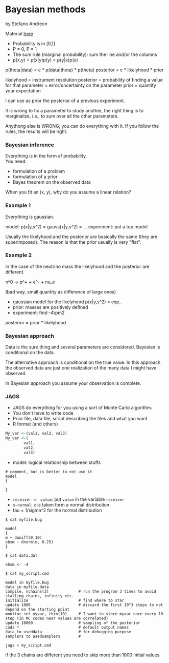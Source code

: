 # Bayesian methods

by Stefano Andreon

Material [here](http://www.brera.mi.astro.it/~andreon/) 


* Probability is in  [0,1]
* P = 0, P = 1
* The sum rule (marginal probability): sum the line and/or the columns
* p(x,y) = p(x|y)p(y) = p(y|x)p(x)

p(theta|data) = c * p(data|theta) * p(theta)
posterior = c * likelyhood * prior

likelyhood = instrument resolution
posterior = probability of finding a value for that parameter = error/uncertainty on the parameter
prior = quantify your expectation

I can use as prior the posterior of a previous experiment.

It is wrong to fix a parameter to study another, the right thing is to marginalize, 
i.e., to sum over all the other parameters.

Anythong else is WRONG, you can do everything with it. 
If you follow the rules, the results will be right.

### Bayesian inference

Everything is in the form af probability.  
You need:

* formulation of a problem
* formulation of a prior
* Bayes theorem on the observed data

When you fit an (x, y), why do you assume a linear relation?

### Example 1

Everything is gaussian.  

model: p(x|y,s^2) = gauss(x|y,s^2) = ...
experiment: put a top model

Usually the likelyhood and the posterior are basically the same (they are superimposed).
The reason is that the prior usually is very "flat".

### Example 2

In the case of the neutrino mass the likelyhood and the posterior are different.

n^0 -> p^+ + e^- + nu_e

(bad way, small quantity as difference of large ones)

* gaussian model for the likelyhood p(x|y,s^2) = exp..
* prior: masses are positively defined
* experiment: find -4\pm2

posterior = prior * likelyhood

### Bayesian approach

Data is the sure thing and several parameters are considered.
Bayesian is conditional on the data.

The alternative approach is conditional on the true value.
In this approach the observed data are just one realization of the many 
data I might have observed.

In Bayesian approach you assume your observation is complete.

### JAGS

* JAGS do everything for you using a sort of Monte Carlo algorithm.
* You don't have to write code
* Prior file, data file, script describing the files and what you want
* R format (and others)

```r
My_var <-(val1, val2, val3)
My_var <-(
		val1, 
		val2, 
		val3)

```
* model: logical relationship between stuffs
```
# comment, but is better to not use it
model
{

}
```
* `receiver <- value`: put `value` in the variable `receiver`
* `x~normal`: `x` is taken form a normal distribution
* tau = 1/sigma^2 for the normal distribution

```
$ cat myfile.bug

model
{
m ~ duniff(0,10)
obsm ~ dnorm(m, 0.25)
}

$ cat data.dat

obsm <- -4

$ cat my_script.cmd

model in myfile.bug
data in myfile.data
compile, nchains(3) 			# run the program 3 times to avoid stalling chains, infinity etc.
initialize 						# find where to star
update 1000 					# discard the first 10^3 steps to not depend on the starting point
monitor set myvar, thin(10) 	# I want to store myvar once every 10 step (in MC codes near values are correlated)
update 10000 					# sampling of the posterior
coda * 							# default output names
data to useddata				# for debugging purpose
samplers to usedsamplers		# 

jags < my_script.cmd
```
if the 3 chains are different you need to skip more than 1000 initial values


